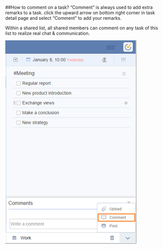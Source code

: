 ##How to comment on a task?
“Comment” is always used to add extra remarks to a task. click the upward arrow on bottom right corner in task detail page and select “Comment” to add your remarks.

Within a shared list, all shared members can comment on any task of this list to realize real chat & communication.

![](../images/image1.14.3W.png)
